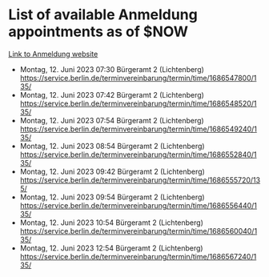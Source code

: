 # List of available Anmeldung appointments as of $NOW
[Link to Anmeldung website](https://service.berlin.de/terminvereinbarung/termin/tag.php?termin=1&anliegen[]=120686&dienstleisterlist=122210,122217,327316,122219,327312,122227,327314,122231,327346,122243,327348,122254,122252,329742,122260,329745,122262,329748,122271,327278,122273,327274,122277,327276,330436,122280,327294,122282,327290,122284,327292,122291,327270,122285,327266,122286,327264,122296,327268,150230,329760,122297,327286,122294,327284,122312,329763,122314,329775,122304,327330,122311,327334,122309,327332,317869,122281,327352,122279,329772,122283,122276,327324,122274,327326,122267,329766,122246,327318,122251,327320,122257,327322,122208,327298,122226,327300&herkunft=http%3A%2F%2Fservice.berlin.de%2Fdienstleistung%2F120686%2F)
- Montag, 12. Juni 2023 07:30 Bürgeramt 2 (Lichtenberg) https://service.berlin.de/terminvereinbarung/termin/time/1686547800/135/
- Montag, 12. Juni 2023 07:42 Bürgeramt 2 (Lichtenberg) https://service.berlin.de/terminvereinbarung/termin/time/1686548520/135/
- Montag, 12. Juni 2023 07:54 Bürgeramt 2 (Lichtenberg) https://service.berlin.de/terminvereinbarung/termin/time/1686549240/135/
- Montag, 12. Juni 2023 08:54 Bürgeramt 2 (Lichtenberg) https://service.berlin.de/terminvereinbarung/termin/time/1686552840/135/
- Montag, 12. Juni 2023 09:42 Bürgeramt 2 (Lichtenberg) https://service.berlin.de/terminvereinbarung/termin/time/1686555720/135/
- Montag, 12. Juni 2023 09:54 Bürgeramt 2 (Lichtenberg) https://service.berlin.de/terminvereinbarung/termin/time/1686556440/135/
- Montag, 12. Juni 2023 10:54 Bürgeramt 2 (Lichtenberg) https://service.berlin.de/terminvereinbarung/termin/time/1686560040/135/
- Montag, 12. Juni 2023 12:54 Bürgeramt 2 (Lichtenberg) https://service.berlin.de/terminvereinbarung/termin/time/1686567240/135/
